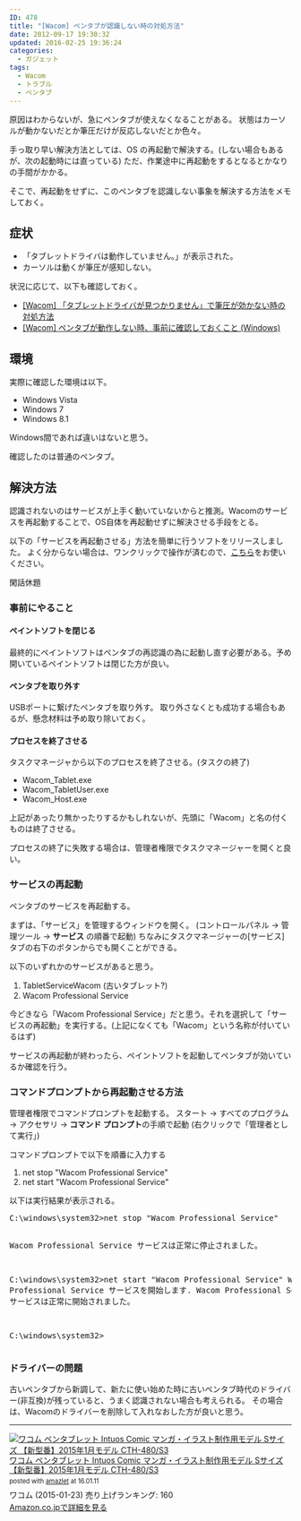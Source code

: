 ```yaml
---
ID: 478
title: "[Wacom] ペンタブが認識しない時の対処方法"
date: 2012-09-17 19:30:32
updated: 2016-02-25 19:36:24
categories:
  - ガジェット
tags:
  - Wacom
  - トラブル
  - ペンタブ
---
```


原因はわからないが、急にペンタブが使えなくなることがある。
状態はカーソルが動かないだとか筆圧だけが反応しないだとか色々。

手っ取り早い解決方法としては、OS の再起動で解決する。(しない場合もあるが、次の起動時には直っている)
ただ、作業途中に再起動をするとなるとかなりの手間がかかる。

そこで、再起動をせずに、このペンタブを認識しない事象を解決する方法をメモしておく。

<!--more-->
<h2>症状</h2>
<ul>
  <li>「タブレットドライバは動作していません。」が表示された。</li>
  <li>カーソルは動くが筆圧が感知しない。</li>
</ul>

状況に応じて、以下も確認しておく。

<ul>
  <li><a href="https://b.0218.jp/20160125102338.html">[Wacom] 「タブレットドライバが見つかりません」で筆圧が効かない時の対処方法</a></li>
  <li><a href="https://b.0218.jp/20160225125546.html">[Wacom] ペンタブが動作しない時、事前に確認しておくこと (Windows)</a></li>
</ul>

<h2>環境</h2>
実際に確認した環境は以下。
<ul>
 <li>Windows Vista</li>
 <li>Windows 7</li>
 <li>Windows 8.1</li>
</ul>
Windows間であれば違いはないと思う。

確認したのは普通のペンタブ。

<h2>解決方法</h2>
認識されないのはサービスが上手く動いていないからと推測。Wacomのサービスを再起動することで、OS自体を再起動せずに解決させる手段をとる。

以下の「サービスを再起動させる」方法を簡単に行うソフトをリリースしました。
よく分からない場合は、ワンクリックで操作が済むので、<a href="https://b.0218.jp/20151024010830.html">こちら</a>をお使いください。

閑話休題

<h3>事前にやること</h3>
<h4>ペイントソフトを閉じる</h4>
最終的にペイントソフトはペンタブの再認識の為に起動し直す必要がある。予め開いているペイントソフトは閉じた方が良い。

<h4>ペンタブを取り外す</h4>
USBポートに繋げたペンタブを取り外す。
取り外さなくとも成功する場合もあるが、懸念材料は予め取り除いておく。

<h4>プロセスを終了させる</h4>
タスクマネージャから以下のプロセスを終了させる。(タスクの終了)
<ul>
<li>Wacom_Tablet.exe
<li>Wacom_TabletUser.exe
<li>Wacom_Host.exe
</ul>
上記があったり無かったりするかもしれないが、先頭に「Wacom」と名の付くものは終了させる。

プロセスの終了に失敗する場合は、管理者権限でタスクマネージャーを開くと良い。

<h3>サービスの再起動</h3>
ペンタブのサービスを再起動する。

まずは、「サービス」を管理するウィンドウを開く。
(コントロールパネル -&gt; 管理ツール -&gt; <strong>サービス</strong> の順番で起動)
ちなみにタスクマネージャーの[サービス]タブの右下のボタンからでも開くことができる。

以下のいずれかのサービスがあると思う。

<ol>
  <li>TabletServiceWacom (古いタブレット?)</li>
  <li>Wacom Professional Service</li>
</ol>
今どきなら「Wacom Professional Service」だと思う。それを選択して「サービスの再起動」を実行する。(上記になくても「Wacom」という名称が付いているはず)

サービスの再起動が終わったら、ペイントソフトを起動してペンタブが効いているか確認を行う。

<h3>コマンドプロンプトから再起動させる方法</h3>
管理者権限でコマンドプロンプトを起動する。
スタート -&gt; すべてのプログラム -&gt; アクセサリ -&gt; <strong>コマンド プロンプト</strong>の手順で起動 (右クリックで「管理者として実行」)

コマンドプロンプトで以下を順番に入力する

<ol>
  <li>net stop "Wacom Professional Service"</li>
  <li>net start "Wacom Professional Service"</li>
</ol>
以下は実行結果が表示される。
<pre class="cmd">C:\windows\system32&gt;net stop "Wacom Professional Service"

Wacom Professional Service サービスは正常に停止されました。

C:\windows\system32&gt;net start "Wacom Professional Service"
Wacom Professional Service サービスを開始します.
Wacom Professional Service サービスは正常に開始されました。

C:\windows\system32&gt;</pre>

<h3>ドライバーの問題</h3>
古いペンタブから新調して、新たに使い始めた時に古いペンタブ時代のドライバー(非互換)が残っていると、うまく認識されない場合も考えられる。
その場合は、Wacomのドライバーを削除して入れなおした方が良いと思う。

<hr />

<div class="amazlet-box" style="margin-bottom: 0px;">
<div class="amazlet-image" style="float: left; margin: 0px 12px 1px 0px;"><a href="http://www.amazon.co.jp/exec/obidos/ASIN/B00RZ6JEAE/chafuso-22/ref=nosim/" target="_blank" name="amazletlink"><img style="border: none;" src="https://images-na.ssl-images-amazon.com/images/I/51PmLW9jRDL._SL1000_.jpg" alt="ワコム ペンタブレット Intuos Comic マンガ・イラスト制作用モデル Sサイズ 【新型番】2015年1月モデル CTH-480/S3" /></a></div>
<div class="amazlet-info" style="line-height: 120%; margin-bottom: 10px;">
<div class="amazlet-name" style="margin-bottom: 10px; line-height: 120%;"><a href="http://www.amazon.co.jp/exec/obidos/ASIN/B00RZ6JEAE/chafuso-22/ref=nosim/" target="_blank" name="amazletlink">ワコム ペンタブレット Intuos Comic マンガ・イラスト制作用モデル Sサイズ 【新型番】2015年1月モデル CTH-480/S3</a>
<div class="amazlet-powered-date" style="font-size: 80%; margin-top: 5px; line-height: 120%;">posted with <a title="amazlet" href="http://www.amazlet.com/" target="_blank">amazlet</a> at 16.01.11</div>
</div>
<div class="amazlet-detail">ワコム (2015-01-23)
売り上げランキング: 160</div>
<div class="amazlet-sub-info" style="float: left;">
<div class="amazlet-link" style="margin-top: 5px;"><a href="http://www.amazon.co.jp/exec/obidos/ASIN/B00RZ6JEAE/chafuso-22/ref=nosim/" target="_blank" name="amazletlink">Amazon.co.jpで詳細を見る</a></div>
</div>
</div>
<div class="amazlet-footer" style="clear: left;"></div>
</div>
